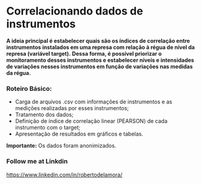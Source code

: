# Correlacionando dados de instrumentos

**A ideia principal é estabelecer quais são os índices de correlação entre instrumentos instalados em uma represa com relação à régua de nível da represa (variável target).**
**Dessa forma, é possível priorizar o monitoramento desses instrumentos e estabelecer níveis e intensidades de variações nesses instrumentos em função de variações nas medidas da régua.**


### Roteiro Básico:

- Carga de arquivos .csv com informações de instrumentos e as medições realizadas por esses instrumentos;
- Tratamento dos dados;
- Definição de índice de correlação linear (PEARSON) de cada instrumento com o target;
- Apresentação de resultados em gráficos e tabelas.

**Importante:** Os dados foram anonimizados.

### Follow me at Linkdin

https://www.linkedin.com/in/robertodelamora/
